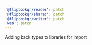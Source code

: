 ```yaml
---
'@flipbookqr/reader': patch
'@flipbookqr/shared': patch
'@flipbookqr/writer': patch
'web': patch
---
```


Adding back types to libraries for import
